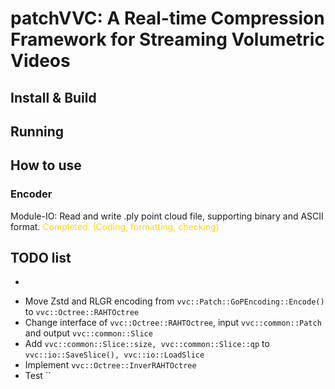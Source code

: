 # patchVVC: A Real-time Compression Framework for Streaming Volumetric Videos

## Install & Build

## Running 

## How to use

### Encoder

Module-IO: Read and write .ply point cloud file, supporting binary and ASCII format.
<h style="color:gold"> Completed. (Coding, formatting, checking)</h>

## TODO list 

* ~~~Add Optional Zstd encoding in `vvc::Patch::GoPEncoding::Encode()::152`~~~
* Move Zstd and RLGR encoding from `vvc::Patch::GoPEncoding::Encode()` to `vvc::Octree::RAHTOctree`
* Change interface of `vvc::Octree::RAHTOctree`, input `vvc::common::Patch` and output `vvc::common::Slice`
* Add `vvc::common::Slice::size, vvc::common::Slice::qp` to `vvc::io::SaveSlice(), vvc::io::LoadSlice`
* Implement `vvc::Octree::InverRAHTOctree`
* Test ``
